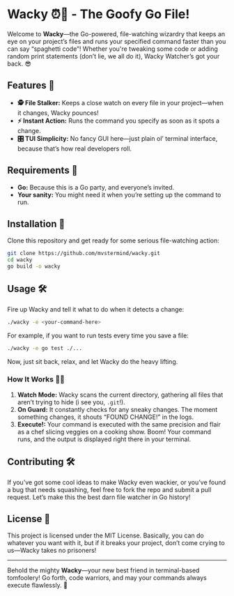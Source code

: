 # **Wacky** ⏰📂 - The Goofy Go File!

Welcome to **Wacky**—the Go-powered, file-watching wizardry that keeps an eye on your project’s files and runs your specified command faster than you can say “spaghetti code”! Whether you're tweaking some code or adding random print statements (don’t lie, we all do it), Wacky Watcher’s got your back. 😎

## **Features** 🎉

- **🕵️ File Stalker:** Keeps a close watch on every file in your project—when it changes, Wacky pounces!
- **⚡ Instant Action:** Runs the command you specify as soon as it spots a change.
- **🎛️ TUI Simplicity:** No fancy GUI here—just plain ol’ terminal interface, because that’s how real developers roll.

## **Requirements** 💼

- **Go:** Because this is a Go party, and everyone’s invited.
- **Your sanity:** You might need it when you’re setting up the command to run.

## **Installation** 🚀

Clone this repository and get ready for some serious file-watching action:

```bash
git clone https://github.com/mvstermind/wacky.git
cd wacky
go build -o wacky
```

## **Usage** 🛠️

Fire up Wacky and tell it what to do when it detects a change:

```bash
./wacky -e <your-command-here>
```

For example, if you want to run tests every time you save a file:

```bash
./wacky -e go test ./...
```

Now, just sit back, relax, and let Wacky do the heavy lifting.

### **How It Works** 🧙‍♂️

1. **Watch Mode:** Wacky scans the current directory, gathering all files that aren’t trying to hide (i see you, `.git`!).
2. **On Guard:** It constantly checks for any sneaky changes. The moment something changes, it shouts “FOUND CHANGE!” in the logs.
3. **Execute!:** Your command is executed with the same precision and flair as a chef slicing veggies on a cooking show. Boom! Your command runs, and the output is displayed right there in your terminal.

## **Contributing** 🛠️

If you’ve got some cool ideas to make Wacky even wackier, or you’ve found a bug that needs squashing, feel free to fork the repo and submit a pull request. Let’s make this the best darn file watcher in Go history!

## **License** 📜

This project is licensed under the MIT License. Basically, you can do whatever you want with it, but if it breaks your project, don’t come crying to us—Wacky takes no prisoners!

---

Behold the mighty **Wacky**—your new best friend in terminal-based tomfoolery! Go forth, code warriors, and may your commands always execute flawlessly. 🚀



